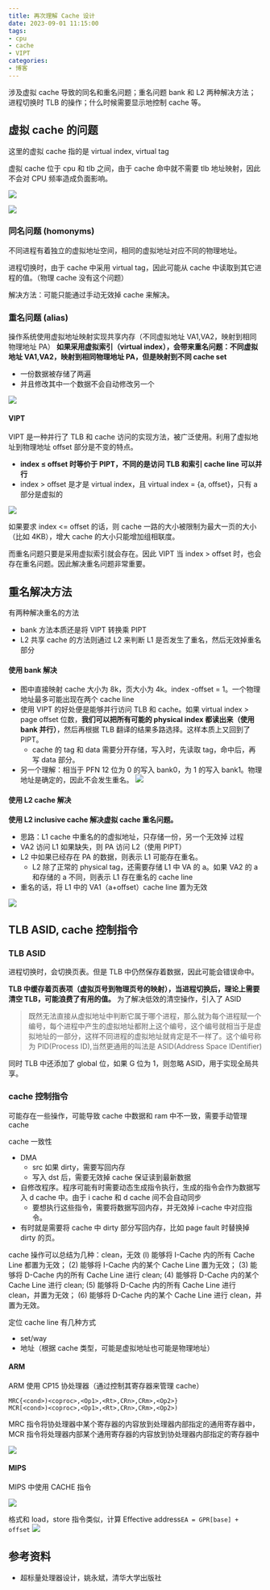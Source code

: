 ```yaml
---
title: 再次理解 Cache 设计
date: 2023-09-01 11:15:00
tags:
- cpu
- cache
- VIPT
categories:
- 博客
---
```


涉及虚拟 cache 导致的同名和重名问题；重名问题 bank 和 L2 两种解决方法；进程切换时 TLB 的操作；什么时候需要显示地控制 cache 等。

<!-- more -->
## 虚拟 cache 的问题

这里的虚拟 cache 指的是 virtual index, virtual tag

虚拟 cache 位于 cpu 和 tlb 之间，由于 cache 命中就不需要 tlb 地址映射，因此不会对 CPU 频率造成负面影响。

![](https://raw.githubusercontent.com/TheRainstorm/.image-bed/main/20230901112851.png)

![](https://raw.githubusercontent.com/TheRainstorm/.image-bed/main/20230901112840.png)

### 同名问题 (homonyms)

不同进程有着独立的虚拟地址空间，相同的虚拟地址对应不同的物理地址。

进程切换时，由于 cache 中采用 virtual tag，因此可能从 cache 中读取到其它进程的值。（物理 cache 没有这个问题）

解决方法：可能只能通过手动无效掉 cache 来解决。

### 重名问题 (alias)

操作系统使用虚拟地址映射实现共享内存（不同虚拟地址 VA1,VA2，映射到相同物理地址 PA）
**如果采用虚拟索引（virtual index），会带来重名问题：不同虚拟地址 VA1,VA2，映射到相同物理地址 PA，但是映射到不同 cache set**

- 一份数据被存储了两遍
- 并且修改其中一个数据不会自动修改另一个

![](https://raw.githubusercontent.com/TheRainstorm/.image-bed/main/20230901113513.png)

#### VIPT

VIPT 是一种并行了 TLB 和 cache 访问的实现方法，被广泛使用。利用了虚拟地址到物理地址 offset 部分是不变的特点。

- **index ≤ offset 时等价于 PIPT，不同的是访问 TLB 和索引 cache line 可以并行**
- index > offset 是才是 virtual index，且 virtual index = {a, offset}，只有 a 部分是虚拟的

![](https://raw.githubusercontent.com/TheRainstorm/.image-bed/main/20230901113445.png)

如果要求 index <= offset 的话，则 cache 一路的大小被限制为最大一页的大小（比如 4KB），增大 cache 的大小只能增加组相联度。

而重名问题只要是采用虚拟索引就会存在。因此 VIPT 当 index > offset 时，也会存在重名问题。因此解决重名问题非常重要。

## 重名解决方法

有两种解决重名的方法

- bank 方法本质还是将 VIPT 转换乘 PIPT
- L2 共享 cache 的方法则通过 L2 来判断 L1 是否发生了重名，然后无效掉重名部分

#### 使用 bank 解决

- 图中直接映射 cache 大小为 8k，页大小为 4k。index -offset = 1。一个物理地址最多可能出现在两个 cache line
- 使用 VIPT 的好处便是能够并行访问 TLB 和 cache。如果 virtual index > page offset 位数，**我们可以把所有可能的 physical index 都读出来（使用 bank 并行）**，然后再根据 TLB 翻译的结果多路选择。这样本质上又回到了 PIPT。
  - cache 的 tag 和 data 需要分开存储，写入时，先读取 tag，命中后，再写 data 部分。
- 另一个理解：相当于 PFN 12 位为 0 的写入 bank0，为 1 的写入 bank1。物理地址是确定的，因此不会发生重名。
![](https://raw.githubusercontent.com/TheRainstorm/.image-bed/main/20230901102407.png)

#### 使用 L2 cache 解决

**使用 L2 inclusive cache 解决虚拟 cache 重名问题。**

- 思路：L1 cache 中重名的的虚拟地址，只存储一份，另一个无效掉
过程
- VA2 访问 L1 如果缺失，则 PA 访问 L2（使用 PIPT）
- L2 中如果已经存在 PA 的数据，则表示 L1 可能存在重名。
  - L2 除了正常的 physical tag，还需要存储 L1 中 VA 的 a。如果 VA2 的 a 和存储的 a 不同，则表示 L1 存在重名的 cache line
- 重名的话，将 L1 中的 VA1（a+offset）cache line 置为无效

![](https://raw.githubusercontent.com/TheRainstorm/.image-bed/main/20230831193427.png)

## TLB ASID, cache 控制指令

### TLB ASID

进程切换时，会切换页表。但是 TLB 中仍然保存着数据，因此可能会错误命中。

**TLB 中缓存着页表项（虚拟页号到物理页号的映射），当进程切换后，理论上需要清空 TLB，可能浪费了有用的值。**
为了解决低效的清空操作，引入了 ASID
> 既然无法直接从虚拟地址中判断它属于哪个进程，那么就为每个进程赋一个编号，每个进程中产生的虚拟地址都附上这个编号，这个编号就相当于是虚拟地址的一部分，这样不同进程的虚拟地址就肯定是不一样了。这个编号称为 PID(Process ID),当然更通用的叫法是 ASID(Address Space IDentifier)

同时 TLB 中还添加了 global 位，如果 G 位为 1，则忽略 ASID，用于实现全局共享。

### cache 控制指令

可能存在一些操作，可能导致 cache 中数据和 ram 中不一致，需要手动管理 cache

cache 一致性

- DMA
  - src 如果 dirty，需要写回内存
  - 写入 dst 后，需要无效掉 cache 保证读到最新数据
- 自修改程序。程序可能有时需要动态生成指令执行，生成的指令会作为数据写入 d cache 中。由于 i cache 和 d cache 间不会自动同步
  - 要想执行这些指令，需要将数据写回内存，并无效掉 i-cache 中对应指令。
- 有时就是需要将 cache 中 dirty 部分写回内存，比如 page fault 时替换掉 dirty 的页。

cache 操作可以总结为几种：clean，无效
(l) 能够将 I-Cache 内的所有 Cache Line 都置为无效；
(2) 能够将 I-Cache 内的某个 Cache Line 置为无效；
(3) 能够将 D-Cache 内的所有 Cache Line 进行 clean;
(4) 能够将 D-Cache 内的某个 Cache Line 进行 clean;
(5) 能够将 D-Cache 内的所有 Cache Line 进行 clean，并置为无效；
(6) 能够将 D-Cache 内的某个 Cache Line 进行 clean，并置为无效。

定位 cache line 有几种方式

- set/way
- 地址（根据 cache 类型，可能是虚拟地址也可能是物理地址）

#### ARM

ARM 使用 CP15 协处理器（通过控制其寄存器来管理 cache）

```
MRC{<cond>)<coproc>,<Op1>,<Rt>,CRn>,CRm>,<Op2>}
MCR[<cond>)<coproc>,<Op1>,<Rt>,CRn>,CRm>,<Op2>)
```

MRC 指令将协处理器中某个寄存器的内容放到处理器内部指定的通用寄存器中，
MCR 指令将处理器内部某个通用寄存器的内容放到协处理器内部指定的寄存器中

![](https://raw.githubusercontent.com/TheRainstorm/.image-bed/main/20230901111355.png)

#### MIPS

MIPS 中使用 CACHE 指令

![](https://raw.githubusercontent.com/TheRainstorm/.image-bed/main/20230901111019.png)

格式和 load，store 指令类似，计算 Effective address`EA = GPR[base] + offset`
![](https://raw.githubusercontent.com/TheRainstorm/.image-bed/main/20230901111033.png)

## 参考资料

- 超标量处理器设计，姚永斌，清华大学出版社
